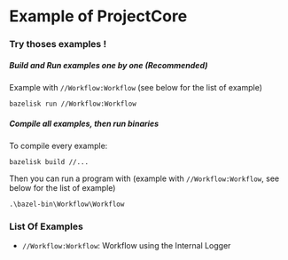 # Example of ProjectCore

### Try thoses examples !

##### Build and Run examples one by one (Recommended)
Example with `//Workflow:Workflow` (see below for the list of example)
```
bazelisk run //Workflow:Workflow
```

##### Compile all examples, then run binaries
To compile every example:
```
bazelisk build //...
```

Then you can run a program with (example with `//Workflow:Workflow`, see below for the list of example)
```
.\bazel-bin\Workflow\Workflow
```

### List Of Examples

- `//Workflow:Workflow`: Workflow using the Internal Logger
